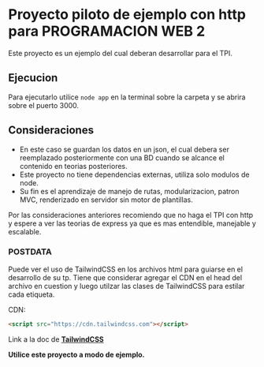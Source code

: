 # Proyecto piloto de ejemplo con http para PROGRAMACION WEB 2
Este proyecto es un ejemplo del cual deberan desarrollar para el TPI.

## Ejecucion
Para ejecutarlo utilice `node app` en la terminal sobre la carpeta y se abrira sobre el puerto 3000.

## Consideraciones
- En este caso se guardan los datos en un json, el cual debera ser reemplazado posteriormente con una BD cuando se alcance el contenido en teorias posteriores.
- Este proyecto no tiene dependencias externas, utiliza solo modulos de node.
- Su fin es el aprendizaje de manejo de rutas, modularizacion, patron MVC, renderizado en servidor sin motor de plantillas.

Por las consideraciones anteriores recomiendo que no haga el TPI con http y espere a ver las teorias de express ya que es mas entendible, manejable y escalable.

### POSTDATA
Puede ver el uso de TailwindCSS en los archivos html para guiarse en el desarrollo de su tp. Tiene que considerar agregar el CDN en el head del archivo en cuestion y luego utilzar las clases de TailwindCSS para estilar cada etiqueta.

CDN:
```html
<script src="https://cdn.tailwindcss.com"></script>
```
Link a la doc de **[TailwindCSS](https://tailwindcss.com/docs/installation/play-cdn)**

**Utilice este proyecto a modo de ejemplo.**